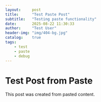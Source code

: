 ```yaml
---
layout:     post
title:      "Test Paste Post"
subtitle:   "Testing paste functionality"
date:       2025-08-22 11:30:33
author:     "Test User"
header-img: "img/404-bg.jpg"
catalog:    true
tags:
    - test
    - paste
    - debug
---
```

# Test Post from Paste

This post was created from pasted content.